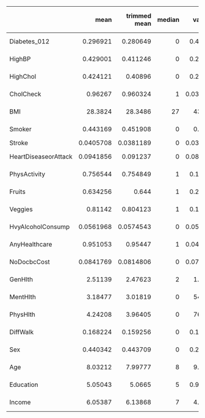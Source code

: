 |                      |       mean |   trimmed mean |   median |   variance |   standard deviation |   mean deviation |   mean absolute deviation |
|:---------------------|-----------:|---------------:|---------:|-----------:|---------------------:|-----------------:|--------------------------:|
| Diabetes_012         |  0.296921  |      0.280649  |        0 |  0.487425  |             0.69816  |     -5.51225e-17 |                 0.50026   |
| HighBP               |  0.429001  |      0.411246  |        0 |  0.244959  |             0.494934 |     -5.32179e-17 |                 0.489918  |
| HighChol             |  0.424121  |      0.40896   |        0 |  0.244242  |             0.49421  |      3.95213e-17 |                 0.488485  |
| CholCheck            |  0.96267   |      0.960324  |        1 |  0.0359369 |             0.189571 |      1.60494e-17 |                 0.0718739 |
| BMI                  | 28.3824    |     28.3486    |       27 | 43.6747    |             6.60869  |     -1.69939e-15 |                 4.74413   |
| Smoker               |  0.443169  |      0.451908  |        0 |  0.24677   |             0.496761 |     -5.82596e-18 |                 0.49354   |
| Stroke               |  0.0405708 |      0.0381189 |        0 |  0.0389248 |             0.197294 |      7.7306e-18  |                 0.0778496 |
| HeartDiseaseorAttack |  0.0941856 |      0.091237  |        0 |  0.0853147 |             0.292087 |      1.88783e-17 |                 0.170629  |
| PhysActivity         |  0.756544  |      0.754849  |        1 |  0.184185  |             0.429169 |      3.76446e-17 |                 0.368371  |
| Fruits               |  0.634256  |      0.644     |        1 |  0.231975  |             0.481639 |      6.16207e-17 |                 0.463951  |
| Veggies              |  0.81142   |      0.804123  |        1 |  0.153018  |             0.391175 |      2.84576e-17 |                 0.306035  |
| HvyAlcoholConsump    |  0.0561968 |      0.0574543 |        0 |  0.0530387 |             0.230302 |     -1.39487e-17 |                 0.106077  |
| AnyHealthcare        |  0.951053  |      0.95447   |        1 |  0.0465516 |             0.215759 |      1.35005e-17 |                 0.0931033 |
| NoDocbcCost          |  0.0841769 |      0.0814806 |        0 |  0.0770912 |             0.277654 |      1.27723e-17 |                 0.154182  |
| GenHlth              |  2.51139   |      2.47623   |        2 |  1.14164   |             1.06848  |      1.12934e-16 |                 0.898939  |
| MentHlth             |  3.18477   |      3.01819   |        0 | 54.9501    |             7.41285  |      2.00771e-16 |                 4.69082   |
| PhysHlth             |  4.24208   |      3.96405   |        0 | 76.0024    |             8.71795  |      8.56864e-16 |                 5.99675   |
| DiffWalk             |  0.168224  |      0.159256  |        0 |  0.139925  |             0.374066 |     -1.84862e-17 |                 0.279849  |
| Sex                  |  0.440342  |      0.443709  |        0 |  0.246441  |             0.496429 |      2.45362e-17 |                 0.492882  |
| Age                  |  8.03212   |      7.99777   |        8 |  9.32823   |             3.05422  |      2.00771e-16 |                 2.48374   |
| Education            |  5.05043   |      5.0665    |        5 |  0.971747  |             0.985774 |     -1.0666e-16  |                 0.803471  |
| Income               |  6.05387   |      6.13868   |        7 |  4.28964   |             2.07115  |      5.01929e-17 |                 1.70917   |